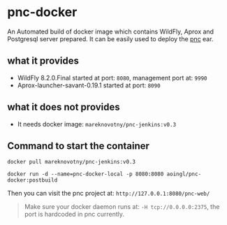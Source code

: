 # pnc-docker
An Automated build of docker image which contains WildFly, Aprox and Postgresql server prepared.
It can be easily used to deploy the [pnc](https://github.com/project-ncl/pnc) ear.

## what it provides

   * WildFly 8.2.0.Final started at port: `8080`, management port at: `9990`
   * Aprox-launcher-savant-0.19.1 started at port: `8090`

## what it does not provides

   * It needs docker image: `mareknovotny/pnc-jenkins:v0.3`

## Command to start the container

`docker pull mareknovotny/pnc-jenkins:v0.3`

`docker run -d --name=pnc-docker-local -p 8080:8080 aoingl/pnc-docker:postbuild`

Then you can visit the pnc project at: `http://127.0.0.1:8080/pnc-web/`

> Make sure your docker daemon runs at: `-H tcp://0.0.0.0:2375`, the port is hardcoded in pnc currently.
